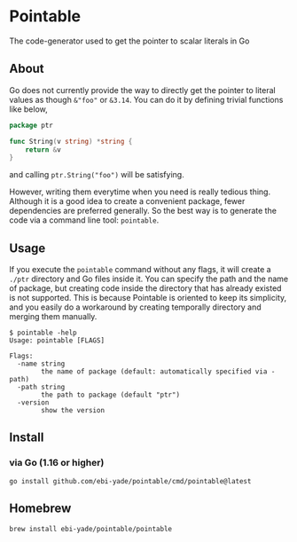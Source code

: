 # Pointable
The code-generator used to get the pointer to scalar literals in Go

## About

Go does not currently provide the way to directly get the pointer to literal values as though `&"foo"` or `&3.14`.
You can do it by defining trivial functions like below,

```go
package ptr

func String(v string) *string {
	return &v
}
```

and calling `ptr.String("foo")` will be satisfying.

However, writing them everytime when you need is really tedious thing.
Although it is a good idea to create a convenient package, fewer dependencies are preferred generally.
So the best way is to generate the code via a command line tool: `pointable`.

## Usage

If you execute the `pointable` command without any flags, it will create a `./ptr` directory and Go files inside it.
You can specify the path and the name of package, but creating code inside the directory that has already existed is not supported.
This is because Pointable is oriented to keep its simplicity, and you easily do a workaround by creating temporally directory and merging them manually.

```shell
$ pointable -help
Usage: pointable [FLAGS]

Flags:
  -name string
    	the name of package (default: automatically specified via -path)
  -path string
    	the path to package (default "ptr")
  -version
    	show the version
```

## Install

### via Go (1.16 or higher)

```shell
go install github.com/ebi-yade/pointable/cmd/pointable@latest
```

## Homebrew

```shell
brew install ebi-yade/pointable/pointable
```
